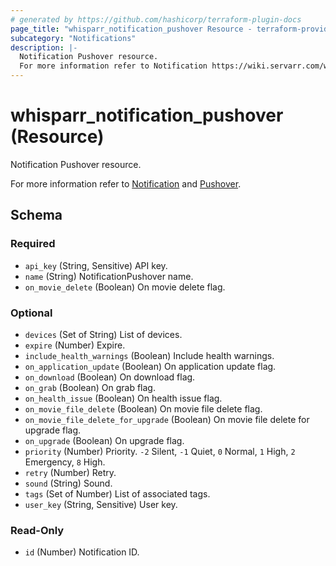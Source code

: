 ```yaml
---
# generated by https://github.com/hashicorp/terraform-plugin-docs
page_title: "whisparr_notification_pushover Resource - terraform-provider-whisparr"
subcategory: "Notifications"
description: |-
  Notification Pushover resource.
  For more information refer to Notification https://wiki.servarr.com/whisparr/settings#connect and Pushover https://wiki.servarr.com/whisparr/supported#pushover.
---
```


# whisparr_notification_pushover (Resource)

<!-- subcategory:Notifications -->Notification Pushover resource.
For more information refer to [Notification](https://wiki.servarr.com/whisparr/settings#connect) and [Pushover](https://wiki.servarr.com/whisparr/supported#pushover).



<!-- schema generated by tfplugindocs -->
## Schema

### Required

- `api_key` (String, Sensitive) API key.
- `name` (String) NotificationPushover name.
- `on_movie_delete` (Boolean) On movie delete flag.

### Optional

- `devices` (Set of String) List of devices.
- `expire` (Number) Expire.
- `include_health_warnings` (Boolean) Include health warnings.
- `on_application_update` (Boolean) On application update flag.
- `on_download` (Boolean) On download flag.
- `on_grab` (Boolean) On grab flag.
- `on_health_issue` (Boolean) On health issue flag.
- `on_movie_file_delete` (Boolean) On movie file delete flag.
- `on_movie_file_delete_for_upgrade` (Boolean) On movie file delete for upgrade flag.
- `on_upgrade` (Boolean) On upgrade flag.
- `priority` (Number) Priority. `-2` Silent, `-1` Quiet, `0` Normal, `1` High, `2` Emergency, `8` High.
- `retry` (Number) Retry.
- `sound` (String) Sound.
- `tags` (Set of Number) List of associated tags.
- `user_key` (String, Sensitive) User key.

### Read-Only

- `id` (Number) Notification ID.


